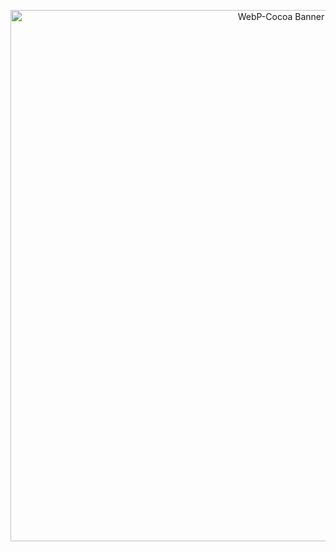 <p align="center">
  <img src="https://github.com/TimOliver/WebP-Cocoa/raw/main/banner.png" width="850" alt="WebP-Cocoa Banner" />
</p>
